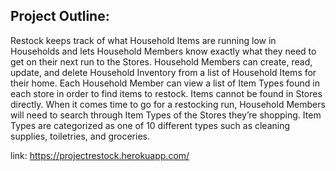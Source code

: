 ## Project Outline:

Restock keeps track of what Household Items are running low in Households and lets Household Members know exactly what they need to get on their next run to the Stores. Household Members can create, read, update, and delete Household Inventory from a list of Household Items for their home. Each Household Member can view a list of Item Types found in each store in order to find items to restock. Items cannot be found in Stores directly. When it comes time to go for a restocking run, Household Members will need to search through Item Types of the Stores they’re shopping. Item Types are categorized as one of 10 different types such as cleaning supplies, toiletries, and groceries.

link: https://projectrestock.herokuapp.com/
